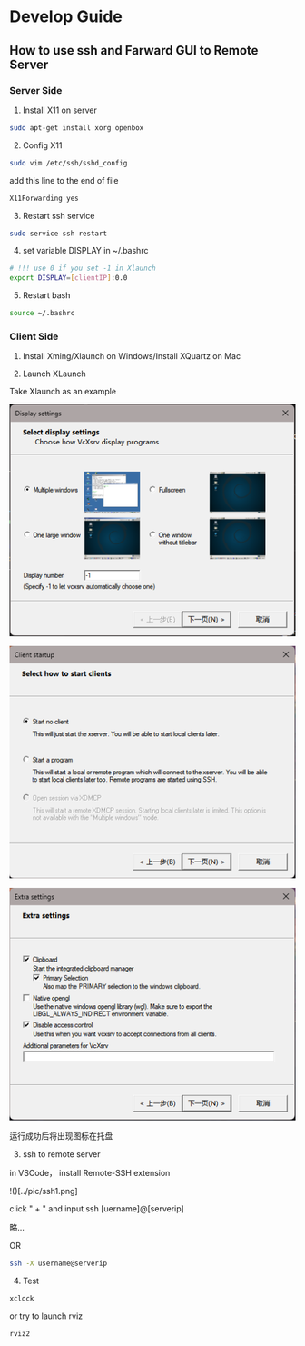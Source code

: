 # Develop Guide

## How to use ssh and Farward GUI to Remote Server


### Server Side

1. Install X11 on server

```bash
sudo apt-get install xorg openbox
```

2. Config X11

```bash
sudo vim /etc/ssh/sshd_config
```

add this line to the end of file

```bash
X11Forwarding yes
```

3. Restart ssh service

```bash
sudo service ssh restart
```

4. set variable DISPLAY in ~/.bashrc

```bash
# !!! use 0 if you set -1 in Xlaunch
export DISPLAY=[clientIP]:0.0
```

5. Restart bash

```bash
source ~/.bashrc
```



### Client Side

1. Install Xming/Xlaunch on Windows/Install XQuartz on Mac


2. Launch XLaunch 

Take Xlaunch as an example

![](./pic/xlaunch1.png)

![](./pic/xlaunch2.png)

![](./pic/xlaunch3.png)

运行成功后将出现图标在托盘

3. ssh to remote server

in VSCode， install Remote-SSH extension

!()[../pic/ssh1.png]

click " + " and input ssh [uername]@[serverip]

略...

OR

```bash
ssh -X username@serverip
```

4. Test

```bash
xclock
```

or try to launch rviz

```bash
rviz2
```



